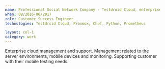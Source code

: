 ```yaml
---
name: Professional Social Network Company - Testdroid Cloud, enterprise cloud management
when: 08/2016-06/2017
role: Customer Success Engineer
technologies: Testdroid Cloud, Proxmox, Chef, Python, Prometheus

layout: col-1
category: work
---
```


Enterprise cloud management and support. Management related to the server environments, mobile devices and monitoring. Supporting customer with their mobile testing needs.